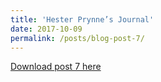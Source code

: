 ```yaml
---
title: 'Hester Prynne’s Journal'
date: 2017-10-09
permalink: /posts/blog-post-7/
---
```


<a href = "http://chengguo2000.github.io/files/Blog-Posts/7_-_Hester_Prynne_s_Journal.pdf">Download post 7 here</a>
